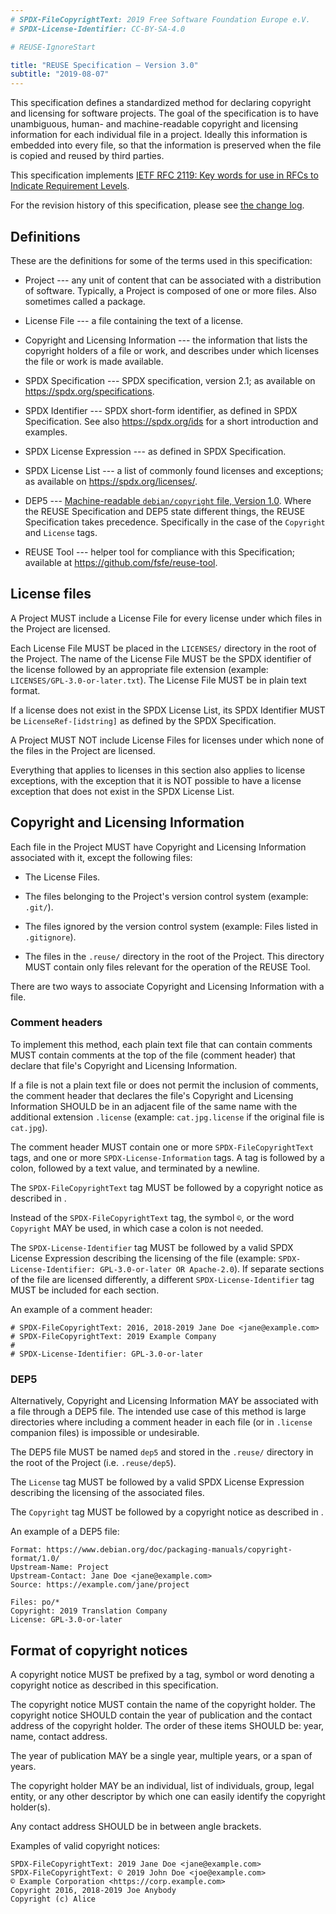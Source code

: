```yaml
---
# SPDX-FileCopyrightText: 2019 Free Software Foundation Europe e.V.
# SPDX-License-Identifier: CC-BY-SA-4.0

# REUSE-IgnoreStart

title: "REUSE Specification – Version 3.0"
subtitle: "2019-08-07"
---
```


This specification defines a standardized method for declaring copyright and
licensing for software projects. The goal of the specification is to have
unambiguous, human- and machine-readable copyright and licensing information for
each individual file in a project. Ideally this information is embedded into
every file, so that the information is preserved when the file is copied and
reused by third parties.

This specification implements [IETF RFC 2119: Key words for use in RFCs to
Indicate Requirement Levels](https://tools.ietf.org/html/rfc2119).

For the revision history of this specification, please see [the change
log](https://git.fsfe.org/reuse/docs/src/branch/master/CHANGELOG.md).

## Definitions

These are the definitions for some of the terms used in this specification:

- Project --- any unit of content that can be associated with a distribution of
  software. Typically, a Project is composed of one or more files. Also
  sometimes called a package.

- License File --- a file containing the text of a license.

- Copyright and Licensing Information --- the information that lists the
  copyright holders of a file or work, and describes under which licenses the
  file or work is made available.

- SPDX Specification --- SPDX specification, version 2.1; as available on
  <https://spdx.org/specifications>.

- SPDX Identifier --- SPDX short-form identifier, as defined in SPDX
  Specification. See also <https://spdx.org/ids> for a short introduction and
  examples.

- SPDX License Expression --- as defined in SPDX Specification.

- SPDX License List --- a list of commonly found licenses and exceptions; as
  available on <https://spdx.org/licenses/>.

- DEP5 --- [Machine-readable `debian/copyright` file, Version
  1.0](https://www.debian.org/doc/packaging-manuals/copyright-format/1.0/).
  Where the REUSE Specification and DEP5 state different things, the REUSE
  Specification takes precedence. Specifically in the case of the `Copyright`
  and `License` tags.

- REUSE Tool --- helper tool for compliance with this Specification; available
  at <https://github.com/fsfe/reuse-tool>.

## License files

A Project MUST include a License File for every license under which files in the
Project are licensed.

Each License File MUST be placed in the `LICENSES/` directory in the root of
the Project. The name of the License File MUST be the SPDX identifier of the
license followed by an appropriate file extension (example:
`LICENSES/GPL-3.0-or-later.txt`). The License File MUST be in plain text format.

If a license does not exist in the SPDX License List, its SPDX Identifier
MUST be `LicenseRef-[idstring]` as defined by the SPDX Specification.

A Project MUST NOT include License Files for licenses under which none of the
files in the Project are licensed.

Everything that applies to licenses in this section also applies to license
exceptions, with the exception that it is NOT possible to have a license
exception that does not exist in the SPDX License List.

## Copyright and Licensing Information

Each file in the Project MUST have Copyright and Licensing Information
associated with it, except the following files:

- The License Files.

- The files belonging to the Project's version control system (example:
  `.git/`).

- The files ignored by the version control system (example: Files listed in
  `.gitignore`).

- The files in the `.reuse/` directory in the root of the Project. This
  directory MUST contain only files relevant for the operation of the REUSE
  Tool.

There are two ways to associate Copyright and Licensing Information with a
file.

### Comment headers

To implement this method, each plain text file that can contain comments MUST
contain comments at the top of the file (comment header) that declare that
file's Copyright and Licensing Information.

If a file is not a plain text file or does not permit the inclusion of
comments, the comment header that declares the file's Copyright and Licensing
Information SHOULD be in an adjacent file of the same name with the
additional extension `.license` (example: `cat.jpg.license` if the original
file is `cat.jpg`).

The comment header MUST contain one or more `SPDX-FileCopyrightText` tags, and one or
more `SPDX-License-Information` tags. A tag is followed by a colon, followed by
a text value, and terminated by a newline.

The `SPDX-FileCopyrightText` tag MUST be followed by a copyright notice as described
in <!-- FIXME: Refer to an internal section -->.

Instead of the `SPDX-FileCopyrightText` tag, the symbol `©`, or the word `Copyright` MAY
be used, in which case a colon is not needed.

The `SPDX-License-Identifier` tag MUST be followed by a valid SPDX License
Expression describing the licensing of the file (example:
`SPDX-License-Identifier: GPL-3.0-or-later OR Apache-2.0`). If separate sections
of the file are licensed differently, a different `SPDX-License-Identifier` tag
MUST be included for each section.

An example of a comment header:

```
# SPDX-FileCopyrightText: 2016, 2018-2019 Jane Doe <jane@example.com>
# SPDX-FileCopyrightText: 2019 Example Company
#
# SPDX-License-Identifier: GPL-3.0-or-later
```

### DEP5

Alternatively, Copyright and Licensing Information MAY be associated with a
file through a DEP5 file. The intended use case of this method is large
directories where including a comment header in each file (or in `.license`
companion files) is impossible or undesirable.

The DEP5 file MUST be named `dep5` and stored in the `.reuse/` directory in the
root of the Project (i.e. `.reuse/dep5`).

The `License` tag MUST be followed by a valid SPDX License Expression describing
the licensing of the associated files.

The `Copyright` tag MUST be followed by a copyright notice as described in <!--
FIXME: Refer to an internal section -->.

An example of a DEP5 file:

```
Format: https://www.debian.org/doc/packaging-manuals/copyright-format/1.0/
Upstream-Name: Project
Upstream-Contact: Jane Doe <jane@example.com>
Source: https://example.com/jane/project

Files: po/*
Copyright: 2019 Translation Company
License: GPL-3.0-or-later
```

## Format of copyright notices

A copyright notice MUST be prefixed by a tag, symbol or word denoting a
copyright notice as described in this specification.

The copyright notice MUST contain the name of the copyright holder. The
copyright notice SHOULD contain the year of publication and the contact address
of the copyright holder. The order of these items SHOULD be: year, name, contact
address.

The year of publication MAY be a single year, multiple years, or a span of
years.

The copyright holder MAY be an individual, list of individuals, group, legal
entity, or any other descriptor by which one can easily identify the
copyright holder(s).

Any contact address SHOULD be in between angle brackets.

Examples of valid copyright notices:

```
SPDX-FileCopyrightText: 2019 Jane Doe <jane@example.com>
SPDX-FileCopyrightText: © 2019 John Doe <joe@example.com>
© Example Corporation <https://corp.example.com>
Copyright 2016, 2018-2019 Joe Anybody
Copyright (c) Alice
```
